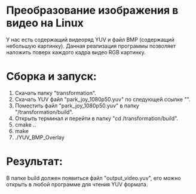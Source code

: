 # Преобразование изображения в видео на Linux
У нас есть содержащий видеоряд YUV и файл BMP (содержащий небольшую картинку). 
Данная реализация программы позволяет наложить поверх каждого кадра видео RGB картинку.

# Сборка и запуск:
1. Скачать папку "transformation".
2. Скачать YUV файл "park_joy_1080p50.yuv" по следующей ссылке "".
3. Поместить файл "park_joy_1080p50.yuv" в папку "/transformation/build".
4. Открыть терминал и перейти в папку "cd /transformation/build".
5. cmake ..
6. make
7. ./YUV_BMP_Overlay

# Результат: 
В папке build должен появиться файл "output_video.yuv", его можно открыть в любой программе для чтения YUV формата.
